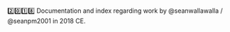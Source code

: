 2️⃣️0️⃣️1️⃣️8️⃣️ Documentation and index regarding work by @seanwallawalla / @seanpm2001 in 2018 CE.
